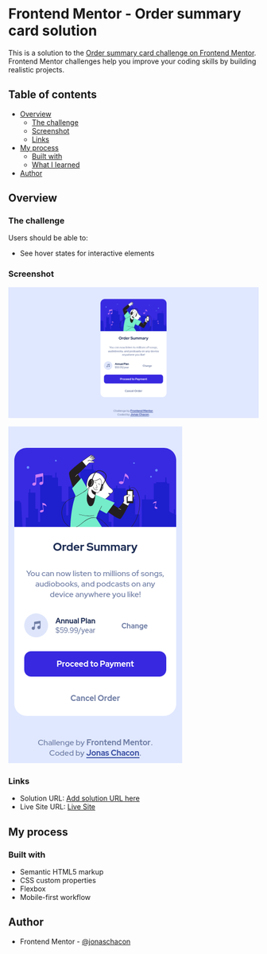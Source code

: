 # Frontend Mentor - Order summary card solution

This is a solution to the [Order summary card challenge on Frontend Mentor](https://www.frontendmentor.io/challenges/order-summary-component-QlPmajDUj). Frontend Mentor challenges help you improve your coding skills by building realistic projects. 

## Table of contents

- [Overview](#overview)
  - [The challenge](#the-challenge)
  - [Screenshot](#screenshot)
  - [Links](#links)
- [My process](#my-process)
  - [Built with](#built-with)
  - [What I learned](#what-i-learned)
- [Author](#author)


## Overview

### The challenge

Users should be able to:

- See hover states for interactive elements

### Screenshot

![alt text](images/screenshot/image.png)

![alt text](images/screenshot/image-1.png)

### Links

- Solution URL: [Add solution URL here](https://your-solution-url.com)
- Live Site URL: [Live Site](https://jonaschacon.github.io/order-summary-component-main/)

## My process

### Built with

- Semantic HTML5 markup
- CSS custom properties
- Flexbox
- Mobile-first workflow

## Author

- Frontend Mentor - [@jonaschacon](https://www.frontendmentor.io/profile/jonaschacon)
